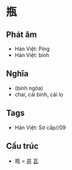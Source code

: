 # 瓶

## Phát âm
* Hán Việt: Píng
* Hán Việt: bình

## Nghĩa
* (bính ngõa)
* chai, cái bình, cái lọ

## Tags
* Hán Việt: Sơ cấp//09

## Cấu trúc
* 瓶 = [并](并.md) [瓦](瓦.md)

<script>window.HANZI_FIELD='瓶';</script>